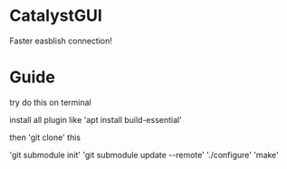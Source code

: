 # CatalystGUI
Faster easblish connection!

# Guide
try do this on terminal

install all plugin like 'apt install build-essential' 

then 'git clone' this

'git submodule init'
'git submodule update --remote'
'./configure'
'make'
